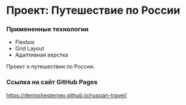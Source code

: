 # Проект: Путешествие по России

### Примененные технологии
* Flexbox
* Grid Layout
* Адаптивная верстка

Проект о путешествии по России.

### Ссылка на сайт GitHub Pages
https://denisshesternev.github.io/russian-travel/
